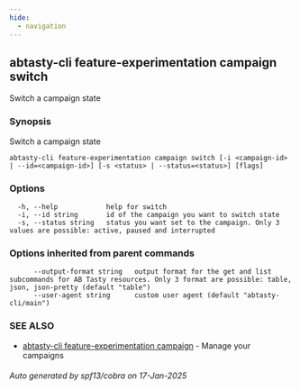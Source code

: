```yaml
---
hide:
  - navigation
---
```

## abtasty-cli feature-experimentation campaign switch

Switch a campaign state

### Synopsis

Switch a campaign state

```
abtasty-cli feature-experimentation campaign switch [-i <campaign-id> | --id=<campaign-id>] [-s <status> | --status=<status>] [flags]
```

### Options

```
  -h, --help            help for switch
  -i, --id string       id of the campaign you want to switch state
  -s, --status string   status you want set to the campaign. Only 3 values are possible: active, paused and interrupted
```

### Options inherited from parent commands

```
      --output-format string   output format for the get and list subcommands for AB Tasty resources. Only 3 format are possible: table, json, json-pretty (default "table")
      --user-agent string      custom user agent (default "abtasty-cli/main")
```

### SEE ALSO

* [abtasty-cli feature-experimentation campaign](abtasty-cli_feature-experimentation_campaign.md)	 - Manage your campaigns

###### Auto generated by spf13/cobra on 17-Jan-2025
